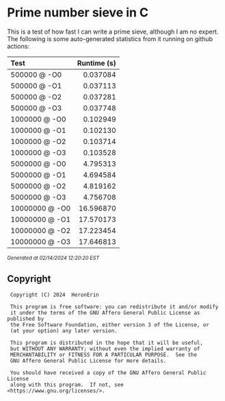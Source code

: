 # Prime number sieve in C

This is a test of how fast I can write a prime sieve, although I am no expert. 
The following is some auto-generated statistics from it running on github actions:

| Test          | Runtime (s)   |
| :---          |          ---: |
|500000 @ -O0|0.037084|
|500000 @ -O1|0.037113|
|500000 @ -O2|0.037281|
|500000 @ -O3|0.037748|
|1000000 @ -O0|0.102949|
|1000000 @ -O1|0.102130|
|1000000 @ -O2|0.103714|
|1000000 @ -O3|0.103528|
|5000000 @ -O0|4.795313|
|5000000 @ -O1|4.694584|
|5000000 @ -O2|4.819162|
|5000000 @ -O3|4.756708|
|10000000 @ -O0|16.596870|
|10000000 @ -O1|17.570173|
|10000000 @ -O2|17.223454|
|10000000 @ -O3|17.646813|

<sup><i>Generated at 02/14/2024 12:20:20 EST</i></sup>


## Copyright
```
 Copyright (C) 2024  HeronErin

 This program is free software: you can redistribute it and/or modify
 it under the terms of the GNU Affero General Public License as published by
 the Free Software Foundation, either version 3 of the License, or
 (at your option) any later version.

 This program is distributed in the hope that it will be useful,
 but WITHOUT ANY WARRANTY; without even the implied warranty of
 MERCHANTABILITY or FITNESS FOR A PARTICULAR PURPOSE.  See the
 GNU Affero General Public License for more details.

 You should have received a copy of the GNU Affero General Public License
 along with this program.  If not, see <https://www.gnu.org/licenses/>.
```